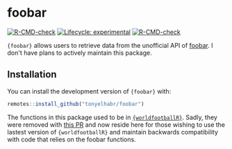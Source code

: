 # foobar

<!-- badges: start -->

[![R-CMD-check](https://github.com/tonyelhabr/foobar/actions/workflows/R-CMD-check.yaml/badge.svg)](https://github.com/tonyelhabr/foobar/actions/workflows/R-CMD-check.yaml) [![Lifecycle: experimental](https://img.shields.io/badge/lifecycle-experimental-orange.svg)](https://lifecycle.r-lib.org/articles/stages.html#experimental) [![R-CMD-check](https://github.com/tonyelhabr/foobar/actions/workflows/R-CMD-check.yaml/badge.svg)](https://github.com/tonyelhabr/foobar/actions/workflows/R-CMD-check.yaml)

<!-- badges: end -->

`{foobar}` allows users to retrieve data from the unofficial API of [foobar](www.fotmob.com). I don't have plans to actively maintain this package.

## Installation

You can install the development version of `{foobar}` with:

``` r
remotes::install_github("tonyelhabr/foobar")
```

The functions in this package used to be in [`{worldfootballR}`](https://github.com/JaseZiv/worldfootballR). Sadly, they were removed with [this PR](https://github.com/JaseZiv/worldfootballR/pull/311) and now reside here for those wishing to use the lastest version of `{worldfootballR}` and maintain backwards compatibility with code that relies on the foobar functions.
